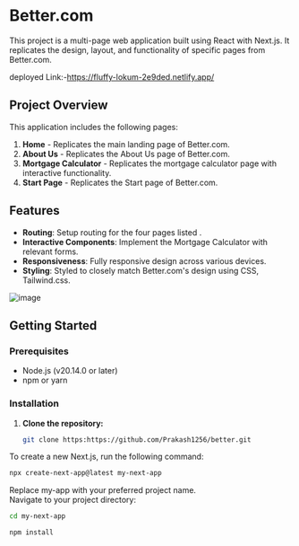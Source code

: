 # Better.com 

This project is a multi-page web application built using React with Next.js. It replicates the design, layout, and functionality of specific pages from Better.com.

deployed Link:-https://fluffy-lokum-2e9ded.netlify.app/


## Project Overview

This application includes the following pages:

1. **Home** - Replicates the main landing page of Better.com.
2. **About Us** - Replicates the About Us page of Better.com.
3. **Mortgage Calculator** - Replicates the mortgage calculator page with interactive functionality.
4. **Start Page** - Replicates the Start page of Better.com.

## Features

- **Routing**: Setup routing for the four pages listed .
- **Interactive Components**: Implement the Mortgage Calculator with relevant forms.
- **Responsiveness**: Fully responsive design across various devices.
- **Styling**: Styled to closely match Better.com's design using CSS, Tailwind.css.



![image](https://github.com/user-attachments/assets/c6d99968-875a-4654-9bdf-131d0c58d6e7)


## Getting Started

### Prerequisites

- Node.js (v20.14.0 or later)
- npm or yarn

### Installation

1. **Clone the repository:**
   ```bash
   git clone https:https://github.com/Prakash1256/better.git


To create a new Next.js, run the following command:

```bash
npx create-next-app@latest my-next-app
```
Replace my-app with your preferred project name.<br>
Navigate to your project directory:

```bash
cd my-next-app
```

```bash
npm install
```

